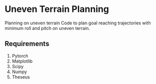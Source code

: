 # Uneven Terrain Planning
Planning on uneven terrain
Code to plan goal reaching trajectories with minimum roll and pitch on uneven terrain.

## Requirements

1. Pytorch
2. Matplotlib
3. Scipy
4. Numpy
5. Theseus


